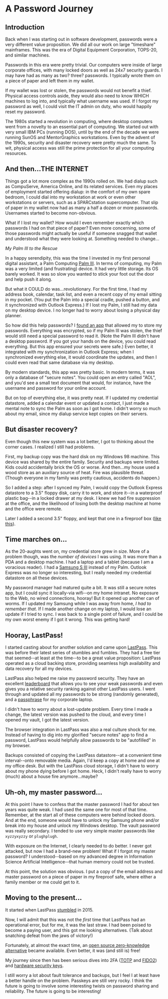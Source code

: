 # A Password Journey

## Introduction

Back when I was starting out in software development, passwords were a very
different value proposition. We did all our work on large "timeshare" mainframes. This was the era of
Digital Equipment Corporation, TOPS-20, and similar machines.

Passwords in this era were pretty trivial. Our computers were inside of
large corporate offices, with many locked doors as well as 24x7 security guards. I may have had as many as two? three?
passwords. I typically wrote them on a piece of paper and left them in my wallet. 

If my wallet was lost or stolen, the passwords would not benefit a thief. Physical access controls aside,
they would also need to know WHICH machines to log into, and typically what username was used. If I forgot
my password as well, I could visit the IT admin on duty, who would happily reset my password.

The 1980s started a revolution in computing, where desktop computers went from a novelty to an essential
part of computing. We started out with very small IBM PCs (running DOS), until by the end of the decade we
were running SunOS and MentorGraphics workstations. Even by the advent of the 1990s, security and
disaster recovery were pretty much the same. To wit, physical access was still the prime protection for all
your computing resources.

## And then...THE INTERNET

Things got a lot more complex as the 1990s rolled on. We had dialup such as CompuServe, America Online, and
its related services. Even my places of employment started offering dialup: in the comfort of my own
spare bedroom, I could dial into my workstation at work or even other workstations or servers, such as a 
SPARCstation supercomputer. That slip of paper in my wallet now had as many a half a dozen or more passwords.
Usernames started to become non-obvious.

What if I lost my wallet? How would I even remember exactly which passwords I had on that piece of paper? Even
more concerning, some of those passwords might actually be useful if someone snagged that wallet and understood
what they were looking at. Something needed to change...

*My Palm III to the Rescue*

In a happy serendipity, this was the time I invested in my first personal digital assistant, a Palm Computing
[Palm III](https://en.wikipedia.org/wiki/Palm_III). In terms of computing, my Palm was a very limited (and
frustrating) device. It had very little storage. Its OS barely worked. It was so slow you wanted to stick your
foot out the door and help push it along.

But what it COULD do was...revolutionary. For the first time, I had my address book, calendar, task list, and even a
recent copy of my email sitting in my pocket. (You put the Palm into a special cradle, pushed a button, and
it synchronized with Outlook Express.) If I lost my Palm, I still had my data on my desktop device. I no longer
had to worry about losing a physical day planner.

So how did this help passwords? I [found an app](https://splashid.com/) that allowed my to store my passwords. Everything
was encrypted, so if my Palm III was stolen, the thief would still need a special password to read it. (Note the
Palm III didn't have a desktop password. If you got your hands on the device, you could read everything. But
this app ensured your secrets were safe.) Even better,
it integrated with my synchronization in Outlook Express; when I synchronized everything else, it would coordinate
the updates, and then I could even read that same database via my desktop.

By modern standards, this app was pretty basic. In modern terms, it was only a database of "secure notes". You
could open an entry called "AOL", and you'd see a small text document that would, for instance, have the username
and password for your online account.

But on top of everything else, it was pretty neat. If I updated my credential datastore, 
added a calendar event or updated a contact, I just made a mental note to sync the Palm as soon as I got home.
I didn't worry so much about my email, since my dialup service kept copies on their servers.

## But disaster recovery?

Even though this new system was a lot better, I got to thinking about the corner cases. I realized I still had
problems.

First, my backup copy was the hard disk on my Windows 98 machine. This device was shared by the entire family.
Security and backups were <ahem> limited. Kids could accidentally brick the OS or worse. And then...my house used a wood store as an auxiliary source of heat. Fire was plausible threat. (Though 
everyone in my family was pretty cautious, accidents do happen.)

So I added a step: after I synced my Palm, I would copy the Outlook Express datastore to a 3.5" floppy disk,
carry it to work, and store it--in a waterproof plastic bag--in a locked drawer at my desk. I knew we had fire
suppression at the office, and the likelihood of losing both the desktop machine at home and the office were remote.

Later I added a second 3.5" floppy, and kept that one in a fireproof box ([like this](https://www.amazon.com/SentrySafe-Resistant-Chest-Cubic-1160/dp/B008NHKWZU/ref=sr_1_6)).

## Time marches on...

As the 20-aughts went on, my credential store grew in size. More of a problem though, was the _number of devices_
I was using.  It was more than a PDA and a desktop machine. I had a laptop and a tablet (because I am a
voracious reader). I had a [Samsung S III](https://en.wikipedia.org/wiki/Samsung_Galaxy_S_III) instead of my Palm. 
Outlook Express was no longer so interesting, but I really needed my credential datastore on all these devices.

My password manager had matured quite a bit. It was still a secure notes app, but I could sync it locally-via wifi--on my
home intranet. No exposure to the Web, no wired connections, hooray! But it opened up another can of worms. If I updated
my Samsung while I was away from home, _I had to remember that_. If I made another change on my laptop, I would lose
an update if I tried to sync.  I was back to a single point of failure, and I could be my own worst enemy if I
got it wrong.  This was getting hard!

## Hooray, LastPass!

I started casting about for another solution and came upon [LastPass](https://www.lastpass.com/). This was before
their latest series of stumbles and fumbles. They had a free tier that seemed--at least at the time--to be a great
value proposition: LastPass operated as a cloud backing store, providing seamless high availability and data
recovery for all my devices.

LastPass also helped me raise my password security. They have an excellent [leaderboard](https://www.lastpass.com/features/security-dashboard) that
allows you to see your weak passwords and even gives you a relative security ranking against other LastPass users.
I went through and updated all my passwords to be strong (randomly generated), and a [passphrase](uhttps://xkcd.com/936/)
for my corporate laptop.

I didn't have to worry about a lost-update problem. Every time I made a change, the latest version was pushed
to the cloud, and every time I opened my vault, I got the latest version.

The browser integration in LastPass was also a real culture shock for me. Instead of having to dig into my
glorified "secure notes" app to find a password, LastPass would helpfully allow passwords to be "autofilled"
in my browser.

Backups consisted of copying the LastPass datastore--at a convenient time interval--onto removable media.
Again, I'd keep a copy at home and one at my office desk. But with the LastPass cloud storage, I didn't have
to worry about my phone dying before I got home. Heck, I didn't really have to worry (much) about a house fire
anymore...maybe?

## Uh-oh, my master password...

At this point I have to confess that the master password I had for about ten years was <ahem> quite weak. I had used
the same one for most of that time. Remember, at the start all of these computers were behind locked doors. And
at the end, someone would have to unlock my Samsung phone and/or break into my house and unlock my Windows
desktop.  The vault password was really secondary. I tended to use very simple master passwords like 
`xyzzyxyzzy` or `plughplugh`.

With exposure on the Internet, I clearly needed to do better. I never got attacked, but now I had a brand-new problem! What if I forgot my master password? I understood--based on my advanced degree in Information Science
Artificial Intelligence--that human memory could not be trusted.

At this point, the solution was obvious. I put a copy of the email address and master password on a piece of paper in
my fireproof safe, where either a family member or me could get to it.


## Moving to the present... 

It started when LastPass 
[stumbled](https://www.wired.com/2015/06/hack-brief-password-manager-lastpass-got-breached-hard/) in 2015.

Now, I will admit that this was not the _first_ time that LastPass had an operational error, but for me, it was
the last straw. I had been poised to become a paying user, and this got me looking alternatives. (Talk about
snatching defeat from the jaws of victory!)

Fortunately,
at almost the exact time, an [open source zero-knowledge alternative](https://en.wikipedia.org/wiki/Bitwarden) became available.
Even better, it was (and still is) free!

My journey since then has been serious dives into 2FA ([TOTP](https://en.wikipedia.org/wiki/Time-based_one-time_password)
and [FIDO2](https://en.wikipedia.org/wiki/FIDO_Alliance)) and [hardware security keys](https://www.yubico.com/).

I still worry a lot about fault tolerance and backups, but I feel I at least have a better handle on the problem.
Passkeys are still very rocky. I think the future is going to involve some interesting twists on password
sharing and reliability. The future is going to be interesting!


